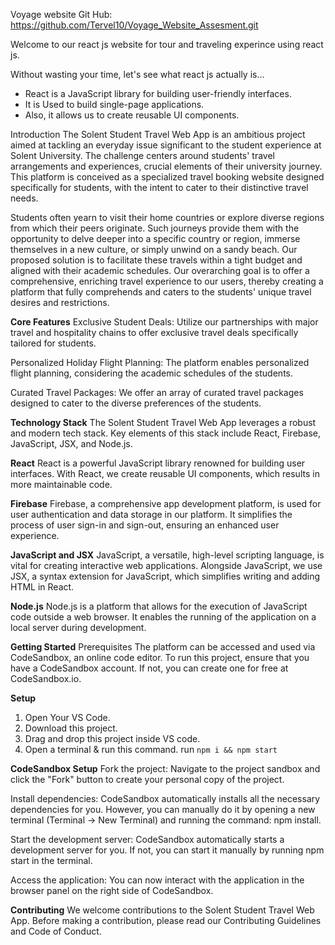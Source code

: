 Voyage website
Git Hub:
https://github.com/Tervel10/Voyage_Website_Assesment.git

Welcome to our react js website for tour and traveling experince using react js.

Without wasting your time, let's see what react js actually is...

- React is a JavaScript library for building user-friendly interfaces.
- It is Used to build single-page applications.
- Also, it allows us to create reusable UI components.

Introduction
The Solent Student Travel Web App is an ambitious project aimed at tackling an everyday issue significant to the student experience at Solent University. The challenge centers around students' travel arrangements and experiences, crucial elements of their university journey. This platform is conceived as a specialized travel booking website designed specifically for students, with the intent to cater to their distinctive travel needs.

Students often yearn to visit their home countries or explore diverse regions from which their peers originate. Such journeys provide them with the opportunity to delve deeper into a specific country or region, immerse themselves in a new culture, or simply unwind on a sandy beach. Our proposed solution is to facilitate these travels within a tight budget and aligned with their academic schedules. Our overarching goal is to offer a comprehensive, enriching travel experience to our users, thereby creating a platform that fully comprehends and caters to the students' unique travel desires and restrictions.

**Core Features**
Exclusive Student Deals: Utilize our partnerships with major travel and hospitality chains to offer exclusive travel deals specifically tailored for students.

Personalized Holiday Flight Planning: The platform enables personalized flight planning, considering the academic schedules of the students.

Curated Travel Packages: We offer an array of curated travel packages designed to cater to the diverse preferences of the students.

**Technology Stack**
The Solent Student Travel Web App leverages a robust and modern tech stack. Key elements of this stack include React, Firebase, JavaScript, JSX, and Node.js.

**React**
React is a powerful JavaScript library renowned for building user interfaces. With React, we create reusable UI components, which results in more maintainable code.

**Firebase**
Firebase, a comprehensive app development platform, is used for user authentication and data storage in our platform. It simplifies the process of user sign-in and sign-out, ensuring an enhanced user experience.

**JavaScript and JSX**
JavaScript, a versatile, high-level scripting language, is vital for creating interactive web applications. Alongside JavaScript, we use JSX, a syntax extension for JavaScript, which simplifies writing and adding HTML in React.

**Node.js**
Node.js is a platform that allows for the execution of JavaScript code outside a web browser. It enables the running of the application on a local server during development.

**Getting Started**
Prerequisites
The platform can be accessed and used via CodeSandbox, an online code editor. To run this project, ensure that you have a CodeSandbox account. If not, you can create one for free at CodeSandbox.io.

**Setup**

1. Open Your VS Code.
2. Download this project.
3. Drag and drop this project inside VS code.
4. Open a terminal & run this command.
   run `npm i && npm start`

**CodeSandbox Setup**
Fork the project: Navigate to the project sandbox and click the "Fork" button to create your personal copy of the project.

Install dependencies: CodeSandbox automatically installs all the necessary dependencies for you. However, you can manually do it by opening a new terminal (Terminal -> New Terminal) and running the command: npm install.

Start the development server: CodeSandbox automatically starts a development server for you. If not, you can start it manually by running npm start in the terminal.

Access the application: You can now interact with the application in the browser panel on the right side of CodeSandbox.

**Contributing**
We welcome contributions to the Solent Student Travel Web App. Before making a contribution, please read our Contributing Guidelines and Code of Conduct.
